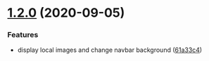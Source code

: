 # [1.2.0](https://github.com/Ramadanko/rama-slider/compare/v1.1.0...v1.2.0) (2020-09-05)


### Features

* display local images and change navbar background ([61a33c4](https://github.com/Ramadanko/rama-slider/commit/61a33c443695f980166d91a7ba8c0413a9ffc036))
